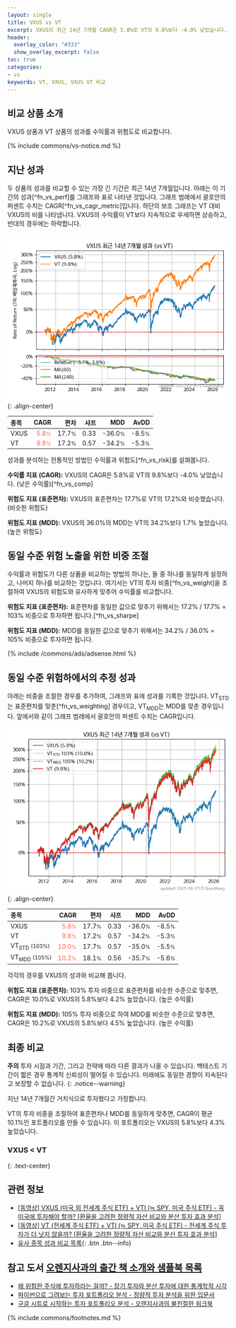 ```yaml
---
layout: single
title: VXUS vs VT
excerpt: VXUS의 최근 14년 7개월 CAGR은 5.8%로 VT의 9.8%보다 -4.0% 낮았습니다.
header:
  overlay_color: "#333"
  show_overlay_excerpt: false
toc: true
categories:
- vs
keywords: VT, VXUS, VXUS VT 비교
---
```


## 비교 상품 소개


VXUS 상품과 VT 상품의 성과를 수익률과 위험도로 비교합니다.





{% include commons/vs-notice.md %}

## 지난 성과

두 상품의 성과를 비교할 수 있는 가장 긴 기간은 최근 14년 7개월입니다. 아래는 이 기간의 성과[^fn_vs_perf]를 그래프와 표로 나타낸 것입니다.
그래프 범례에서 괄호안의 퍼센트 수치는 CAGR[^fn_vs_cagr_metric]입니다.
하단의 보조 그래프는 VT 대비 VXUS의 비를 나타냅니다.
VXUS의 수익률이 VT보다 지속적으로 우세하면 상승하고, 반대의 경우에는 하락합니다.

![VXUS](/vs/images/vxus-vs-vt_dual.png){: .align-center}

| **종목** | **CAGR** | **편차** | **샤프** | **MDD** | **AvDD** |
| :------------ | ------: | -----------: | -------: | ------: | -------: |
| VXUS | <span style="color: tomato">5.8<small>%</small></span> | 17.7<small>%</small> | 0.33 | -36.0<small>%</small> | -8.5<small>%</small> |
| VT | <span style="color: tomato">9.8<small>%</small></span> | 17.2<small>%</small> | 0.57 | -34.2<small>%</small> | -5.3<small>%</small> |

<!-- more -->


성과를 분석하는 전통적인 방법인 수익률과 위험도[^fn_vs_risk]를 살펴봅니다.

**수익률 지표 (CAGR):** VXUS의 CAGR은 5.8%로 VT의 9.8%보다 -4.0% 낮았습니다. (낮은 수익률)[^fn_vs_comp]

**위험도 지표 (표준편차):** VXUS의 표준편차는 17.7%로 VT의 17.2%와 비슷했습니다. (비슷한 위험도)

**위험도 지표 (MDD):** VXUS의 36.0%의 MDD는 VT의 34.2%보다 1.7% 높았습니다. (높은 위험도)



## 동일 수준 위험 노출을 위한 비중 조절

수익률과 위험도가 다른 상품을 비교하는 방법의 하나는, 둘 중 하나를 동일하게 설정하고, 나머지 하나를 비교하는 것입니다.
여기서는 VT의 투자 비중[^fn_vs_weight]을 조절하여 VXUS의 위험도와 유사하게 맞추어 수익률를 비교합니다.

**위험도 지표 (표준편차):** 표준편차를 동일한 값으로 맞추기 위해서는 17.2% / 17.7% = 103% 비중으로 투자하면 됩니다.[^fn_vs_sharpe]

**위험도 지표 (MDD):** MDD를 동일한 값으로 맞추기 위해서는 34.2% / 36.0% = 105% 비중으로 투자하면 됩니다.


{% include /commons/ads/adsense.html %}



## 동일 수준 위험하에서의 추정 성과

아래는 비중을 조절한 경우를 추가하여, 그래프와 표에 성과를 기록한 것입니다.
VT<sub>STD</sub>는 표준편차를 맞춘[^fn_vs_weighting] 경우이고, VT<sub>MDD</sub>는 MDD를 맞춘 경우입니다.
앞에서와 같이 그래프 범례에서 괄호안의 퍼센트 수치는 CAGR입니다.


![VXUS](/vs/images/vxus-vs-vt.png){: .align-center}



| **종목** | **CAGR** | **편차** | **샤프** | **MDD** | **AvDD** |
| :------------ | ------: | -----------: | -------: | ------: | -------: |
| VXUS | <span style="color: tomato">5.8<small>%</small></span> | 17.7<small>%</small> | 0.33 | -36.0<small>%</small> | -8.5<small>%</small> |
| VT | <span style="color: tomato">9.8<small>%</small></span> | 17.2<small>%</small> | 0.57 | -34.2<small>%</small> | -5.3<small>%</small> |
| VT<sub>STD</sub> <small>(103%)</small> | <span style="color: tomato">10.0<small>%</small></span> | 17.7<small>%</small> | 0.57 | -35.0<small>%</small> | -5.5<small>%</small> |
| VT<sub>MDD</sub> <small>(105%)</small> | <span style="color: tomato">10.2<small>%</small></span> | 18.1<small>%</small> | 0.56 | -35.7<small>%</small> | -5.6<small>%</small> |



각각의 경우를 VXUS의 성과와 비교해 봅니다.

**위험도 지표 (표준편차):** 103% 투자 비중으로 표준편차를 비슷한 수준으로 맞추면, CAGR은 10.0%로 VXUS의 5.8%보다 4.2% 높았습니다. (높은 수익률)

**위험도 지표 (MDD):** 105% 투자 비중으로 하여 MDD를 비슷한 수준으로 맞추면, CAGR은 10.2%로 VXUS의 5.8%보다 4.5% 높았습니다. (높은 수익률)




## 최종 비교

**주의** 투자 시점과 기간, 그리고 전략에 따라 다른 결과가 나올 수 있습니다. 백테스트 기간이 짧은 경우 통계적 신뢰성이 떨어질 수 있습니다. 미래에도 동일한 경향이 지속된다고 보장할 수 없습니다.
{: .notice--warning}

지난 14년 7개월간 거치식으로 투자했다고 가정합니다.

VT의 투자 비중을 조절하여 표준편차나 MDD를 동일하게 맞추면, CAGR이 평균 10.1%인 포트폴리오를 만들 수 있습니다.
이 포트폴리오는 VXUS의 5.8%보다 4.3% 높았습니다.

### VXUS &lt; VT
{: .text-center}


## 관련 정보

- [[동영상] VXUS (미국 외 전세계 주식 ETF) + VTI (≒ SPY, 미국 주식 ETF) - 꼭 미국에 투자해야 할까? [환율을 고려한 정량적 자산 비교와 분산 투자 효과 분석]](https://youtu.be/pFsDtqUhxvA)
- [[동영상] VT (전세계 주식 ETF) + VTI (≒ SPY, 미국 주식 ETF) - 전세계 주식 투자가 더 낫지 않을까? [환율을 고려한 정량적 자산 비교와 분산 투자 효과 분석]](https://youtu.be/LDBCO5yckO8)
- [유사 종목 성과 비교 목록](/vs/){: .btn .btn--info}


## 참고 도서 [오렌지사과의 출간 책 소개와 샘플북 목록](https://kongdori.tistory.com/691)

- [왜 위험한 주식에 투자하라는 걸까? - 장기 투자와 분산 투자에 대한 통계학적 시각](https://kongdori.tistory.com/421)
- [파이썬으로 그려보는 투자 포트폴리오 분석  - 정량적 투자 분석을 위한 입문서](https://kongdori.tistory.com/643)
- [구글 시트로 시작하는 투자 포트폴리오 분석 - 오렌지사과의 불친절한 워크북](https://kongdori.tistory.com/449)

{% include commons/footnotes.md %}